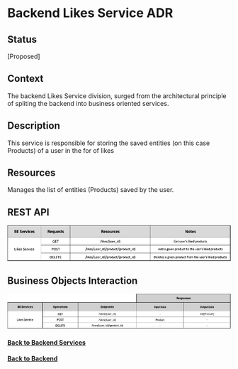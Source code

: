 # Backend Likes Service ADR

## Status

[Proposed]

## Context

The backend Likes Service division, surged from the architectural principle of spliting the backend into business oriented services. 

## Description

This service is responsible for storing the saved entities (on this case Products) of a user in the for of likes

## Resources

Manages the list of entities (Products) saved by the user.


## REST API

<img src="../requests/assets/LikesService.png" alt="REST Likes Service" />

## Business Objects Interaction


<img src="../business-objects/assets/LikesBOs.png" alt="Business Objects Interaction"  />

#### [Back to Backend Services](./README.md)
#### [Back to Backend](../README.md)